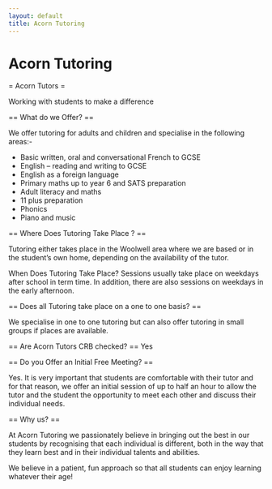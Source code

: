 ```yaml
---
layout: default
title: Acorn Tutoring
---
```

 
# Acorn Tutoring

                                                      
= Acorn Tutors =
                                            
Working with students to make a difference                                        

== What do we Offer? ==                                                                               

We offer tutoring for adults and children and specialise in the following areas:-

* Basic written, oral and conversational French to GCSE
* English – reading and writing to GCSE
* English as a foreign language
* Primary maths up to year 6 and SATS preparation
* Adult literacy and maths
* 11 plus preparation
* Phonics
* Piano and music

== Where Does Tutoring Take Place ? ==

Tutoring either takes place in the Woolwell area where we are based or in the student’s own home, depending on the availability of the tutor.

When Does Tutoring Take Place?
Sessions usually take place on weekdays after school in term time.  In addition, there are also sessions on weekdays in the early afternoon.

== Does all Tutoring take place on a one to one basis? ==

We specialise in one to one tutoring but can also offer tutoring in small groups if places are available.
 
== Are Acorn Tutors CRB checked? ==
Yes

== Do you Offer an Initial Free Meeting? ==

Yes.  It is very important that students are comfortable with their tutor and for that reason, we offer an initial session of up to half an hour to allow the tutor and the student the opportunity to meet each other and discuss their individual needs.


== Why us? ==

At Acorn Tutoring we passionately believe in bringing out the best in our students by recognising that each individual is different, both in the way that they learn best and in their individual talents and abilities.

We believe in a patient, fun approach so that all students can enjoy learning whatever their age!




 






 
 
 
 
 
 
 
